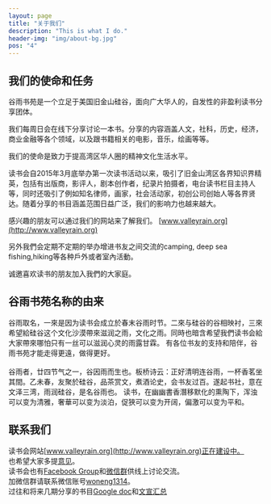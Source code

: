 ```yaml
---
layout: page
title: "关于我们"
description: "This is what I do."
header-img: "img/about-bg.jpg"
pos: "4"
---
```


## 我们的使命和任务
谷雨书苑是一个立足于美国旧金山硅谷，面向广大华人的，自发性的非盈利读书分享团体。

我们每周日会在线下分享讨论一本书。分享的内容涵盖人文，社科，历史，经济，商业金融等各个领域，以及跟书籍相关的电影，音乐，绘画等等。

我们的使命是致力于提高湾区华人圈的精神文化生活水平。

读书会自2015年3月底举办第一次读书活动以来，吸引了旧金山湾区各界知识界精英，包括有出版商，影评人，剧本创作者，纪录片拍摄者，电台读书栏目主持人等，同时还吸引了例如知名律师，画家，社会活动家，初创公司创始人等各界贤达。随着分享的书目涵盖范围日益广泛，我们的影响力也越来越大。

感兴趣的朋友可以通过我们的网站来了解我们。 [www.valleyrain.org](http://www.valleyrain.org) 

另外我們会定期不定期的举办增进书友之间交流的camping, deep sea fishing,hiking等各种戶外或者室內活動。

诚邀喜欢读书的朋友加入我們的大家庭。

## 谷雨书苑名称的由来
谷雨取名，一來是因为读书会成立於春末谷雨时节。二來与硅谷的谷相映衬，三來希望給硅谷这个文化沙漠帶來滋润之雨，文化之雨。同時也暗含希望我們读书会給大家帶來哪怕只有一丝可以滋润心灵的雨露甘霖。
有各位书友的支持和陪伴，谷雨书苑才能走得更遠，做得更好。<br>
<br>
谷雨者，廿四节气之一，谷因雨而生也。板桥诗云：正好清明连谷雨，一杯香茗坐其間。乙未春，友聚於硅谷，品茶赏文，煮酒论史，会书友过百。遂起书社，意在文泽三湾，雨润硅谷，是名谷雨也。
读书，在幽幽書香潛移默化的熏陶下，浑浊可以变为清雅，奢華可以变为淡泊，促狹可以变为开阔，偏激可以变为平和。

## 联系我们
读书会网站[www.valleyrain.org](http://www.valleyrain.org)正在建设中。<br>
也希望大家多提[意见](http://www.valleyrain.org/pages/feedback.html)。<br>
读书会也有[Facebook Group](http://www.facebook.com/groups/ValleyRain)和[微信群](http://weixin.qq.com/g/AduHOh9yLie7It1V)供线上讨论交流。<br>
加微信群请联系微信账号[woneng1314](http://weixin.qq.com/r/NIjVzcvEBZZ6rY_u990m)。<br>
过往和将来几期分享的书目[Google doc](http://goo.gl/k8CgKM)和[文宣汇总](http://goo.gl/OTYGdA) <br>

